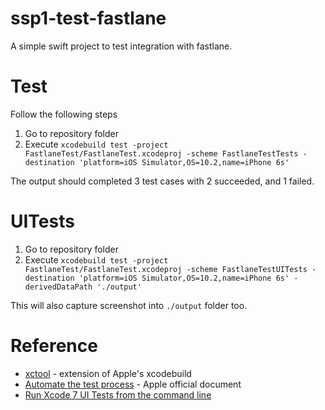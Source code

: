 # ssp1-test-fastlane

A simple swift project to test integration with fastlane.

# Test

Follow the following steps

1. Go to repository folder
2. Execute `xcodebuild test -project FastlaneTest/FastlaneTest.xcodeproj -scheme FastlaneTestTests -destination 'platform=iOS Simulator,OS=10.2,name=iPhone 6s'`

The output should completed 3 test cases with 2 succeeded, and 1 failed.

# UITests

1. Go to repository folder
2. Execute `xcodebuild test -project FastlaneTest/FastlaneTest.xcodeproj -scheme FastlaneTestUITests -destination 'platform=iOS Simulator,OS=10.2,name=iPhone 6s' -derivedDataPath './output'`

This will also capture screenshot into `./output` folder too.

# Reference

* [xctool](https://github.com/facebook/xctool) - extension of Apple's xcodebuild
* [Automate the test process](https://developer.apple.com/library/content/documentation/DeveloperTools/Conceptual/testing_with_xcode/chapters/08-automation.html) - Apple official document
* [Run Xcode 7 UI Tests from the command line](https://krausefx.com/blog/run-xcode-7-ui-tests-from-the-command-line)
